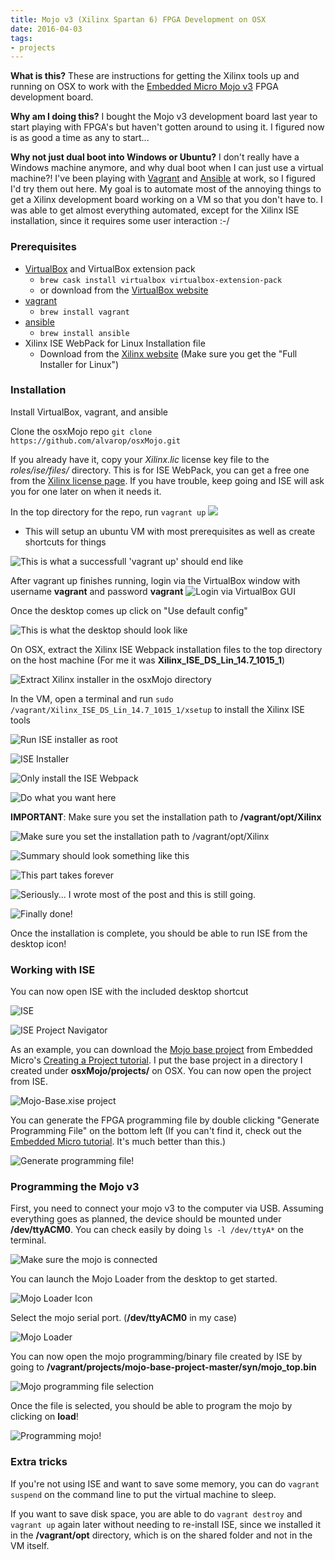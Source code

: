 ```yaml
---
title: Mojo v3 (Xilinx Spartan 6) FPGA Development on OSX
date: 2016-04-03
tags:
- projects
---
```


**What is this?** These are instructions for getting the Xilinx tools up and running on OSX to work with the [Embedded Micro Mojo v3][0] FPGA development board.

**Why am I doing this?** I bought the Mojo v3 development board last year to start playing with FPGA's but haven't gotten around to using it. I figured now is as good a time as any to start...

**Why not just dual boot into Windows or Ubuntu?** I don't really have a Windows machine anymore, and why dual boot when I can just use a virtual machine?! I've been playing with [Vagrant][7] and [Ansible][8] at work, so I figured I'd try them out here. My goal is to automate most of the annoying things to get a Xilinx development board working on a VM so that you don't have to. I was able to get almost everything automated, except for the Xilinx ISE installation, since it requires some user interaction :-/

### Prerequisites
* [VirtualBox][6] and VirtualBox extension pack 
    * `brew cask install virtualbox virtualbox-extension-pack`
    * or download from the [VirtualBox website][1]
* [vagrant][7]
    * `brew install vagrant`
* [ansible][8]
    * `brew install ansible`
* Xilinx ISE WebPack for Linux Installation file 
    * Download from the [Xilinx website][2] (Make sure you get the "Full Installer for Linux")

### Installation
Install VirtualBox, vagrant, and ansible

Clone the osxMojo repo `git clone https://github.com/alvarop/osxMojo.git`

If you already have it, copy your *Xilinx.lic* license key file to the *roles/ise/files/* directory. This is for ISE WebPack, you can get a free one from the [Xilinx license page][3]. If you have trouble, keep going and ISE will ask you for one later on when it needs it.

In the top directory for the repo, run `vagrant up`
![](/images/mojoOSX/vagrantup.png)

* This will setup an ubuntu VM with most prerequisites as well as create shortcuts for things

![This is what a successfull 'vagrant up' should end like](/images/mojoOSX/ansible_done.png)

After vagrant up finishes running, login via the VirtualBox window with username **vagrant** and password **vagrant**
![Login via VirtualBox GUI](/images/mojoOSX/vbox_login.png)

Once the desktop comes up click on "Use default config"

![This is what the desktop should look like](/images/mojoOSX/xfce_desktop.png)

On OSX, extract the Xilinx ISE Webpack installation files to the top directory on the host machine (For me it was **Xilinx_ISE_DS_Lin_14.7_1015_1**)

![Extract Xilinx installer in the osxMojo directory](/images/mojoOSX/osxMojo_finder_xilinx.png)

In the VM, open a terminal and run `sudo /vagrant/Xilinx_ISE_DS_Lin_14.7_1015_1/xsetup` to install the Xilinx ISE tools

![Run ISE installer as root](/images/mojoOSX/xsetup_terminal.png)

![ISE Installer](/images/mojoOSX/xsetup_1.png)

![Only install the ISE Webpack](/images/mojoOSX/xsetup_2.png)

![Do what you want here](/images/mojoOSX/xsetup_3.png)

**IMPORTANT**: Make sure you set the installation path to **/vagrant/opt/Xilinx**

![Make sure you set the installation path to /vagrant/opt/Xilinx](/images/mojoOSX/xsetup_4.png)

![Summary should look something like this](/images/mojoOSX/xsetup_5.png)

![This part takes forever](/images/mojoOSX/xsetup_6.png)

![Seriously... I wrote most of the post and this is still going.](/images/mojoOSX/xsetup_7.png)

![Finally done!](/images/mojoOSX/xsetup_8.png)

Once the installation is complete, you should be able to run ISE from the desktop icon!

### Working with ISE

You can now open ISE with the included desktop shortcut

![ISE](/images/mojoOSX/ise_icon.png)

![ISE Project Navigator](/images/mojoOSX/ise_1.png)

As an example, you can download the [Mojo base project][4] from Embedded Micro's [Creating a Project tutorial][5]. I put the base project in a directory I created under **osxMojo/projects/** on OSX. You can now open the project from ISE.

![Mojo-Base.xise project](/images/mojoOSX/ise_2.png)

You can generate the FPGA programming file by double clicking "Generate Programming File" on the bottom left (If you can't find it, check out the [Embedded Micro tutorial][5]. It's much better than this.)

![Generate programming file!](/images/mojoOSX/ise_3.png)

### Programming the Mojo v3

First, you need to connect your mojo v3 to the computer via USB. Assuming everything goes as planned, the device should be mounted under **/dev/ttyACM0**. You can check easily by doing `ls -l /dev/ttyA*` on the terminal.

![Make sure the mojo is connected](/images/mojoOSX/ls.png)

You can launch the Mojo Loader from the desktop to get started.

![Mojo Loader Icon](/images/mojoOSX/mojo_icon.png)

Select the mojo serial port. (**/dev/ttyACM0** in my case)

![Mojo Loader](/images/mojoOSX/mojo_1.png)

You can now open the mojo programming/binary file created by ISE by going to **/vagrant/projects/mojo-base-project-master/syn/mojo_top.bin**

![Mojo programming file selection](/images/mojoOSX/mojo_2.png)

Once the file is selected, you should be able to program the mojo by clicking on **load**!

![Programming mojo!](/images/mojoOSX/mojo_3.png)

### Extra tricks

If you're not using ISE and want to save some memory, you can do `vagrant suspend` on the command line to put the virtual machine to sleep.

If you want to save disk space, you are able to do `vagrant destroy` and `vagrant up` again later without needing to re-install ISE, since we installed it in the **/vagrant/opt** directory, which is on the shared folder and not in the VM itself.

[0]: https://embeddedmicro.com/mojo-v3.html
[1]: https://www.virtualbox.org/wiki/Downloads
[2]: http://www.xilinx.com/support/download/index.html/content/xilinx/en/downloadNav/design-tools.html
[3]: http://www.xilinx.com/getlicense
[4]: https://github.com/embmicro/mojo-base-project/archive/master.zip
[5]: https://embeddedmicro.com/tutorials/mojo/creating-a-project
[6]: https://www.virtualbox.org
[7]: https://www.vagrantup.com
[8]: https://www.ansible.com
